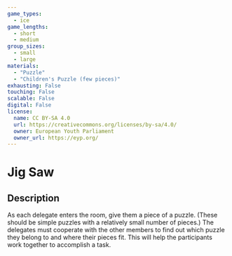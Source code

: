 ```yaml
---
game_types:
  - ice
game_lengths:
  - short
  - medium
group_sizes:
  - small
  - large
materials:
  - "Puzzle"
  - "Children's Puzzle (few pieces)"
exhausting: False
touching: False
scalable: False
digital: False
license:
  name: CC BY-SA 4.0
  url: https://creativecommons.org/licenses/by-sa/4.0/
  owner: European Youth Parliament
  owner_url: https://eyp.org/
---
```

# Jig Saw

## Description
As each delegate enters the room, give them a piece of a puzzle. (These should be simple puzzles with a relatively small number of pieces.) The delegates must cooperate with the other members to find out which puzzle they belong to and where their pieces fit. This will help the participants work together to accomplish a task.
